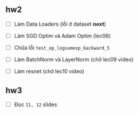 ## hw2

- [ ] Làm Data Loaders (lỗi ở dataset __next__)

- [ ] Làm SGD Optim và Adam Optim (lec06)

- [ ] Chữa lỗi `test_op_logsumexp_backward_5`

- [ ] Làm BatchNorm và LayerNorm (chờ lec09 video)

- [ ] Làm resnet (chờ lec10 video)

## hw3

- [ ] Đọc `11, 12` slides
